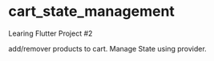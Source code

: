 # cart_state_management
Learing Flutter Project #2

add/remover products to cart.
Manage State using provider.

